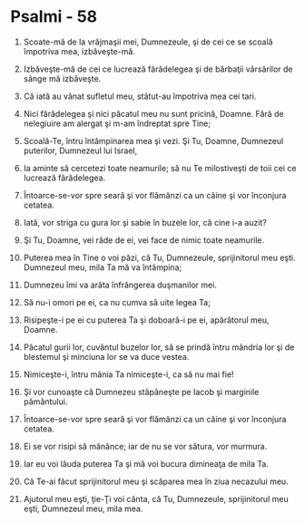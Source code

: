 # Psalmi - 58

1. Scoate-mă de la vrăjmaşii mei, Dumnezeule, şi de cei ce se scoală împotriva mea, izbăveşte-mă. 

2. Izbăveşte-mă de cei ce lucrează fărădelegea şi de bărbaţii vărsărilor de sânge mă izbăveşte. 

3. Că iată au vânat sufletul meu, stătut-au împotriva mea cei tari. 

4. Nici fărădelegea şi nici păcatul meu nu sunt pricină, Doamne. Fără de nelegiuire am alergat şi m-am îndreptat spre Tine; 

5. Scoală-Te, întru întâmpinarea mea şi vezi. Şi Tu, Doamne, Dumnezeul puterilor, Dumnezeul lui Israel, 

6. Ia aminte să cercetezi toate neamurile; să nu Te milostiveşti de toii cei ce lucrează fărădelegea. 

7. Întoarce-se-vor spre seară şi vor flămânzi ca un câine şi vor înconjura cetatea. 

8. Iată, vor striga cu gura lor şi sabie în buzele lor, că cine i-a auzit? 

9. Şi Tu, Doamne, vei râde de ei, vei face de nimic toate neamurile. 

10. Puterea mea în Tine o voi păzi, că Tu, Dumnezeule, sprijinitorul meu eşti. Dumnezeul meu, mila Ta mă va întâmpina; 

11. Dumnezeu îmi va arăta înfrângerea duşmanilor mei. 

12. Să nu-i omori pe ei, ca nu cumva să uite legea Ta; 

13. Risipeşte-i pe ei cu puterea Ta şi doboară-i pe ei, apărătorul meu, Doamne. 

14. Păcatul gurii lor, cuvântul buzelor lor, să se prindă întru mândria lor şi de blestemul şi minciuna lor se va duce vestea. 

15. Nimiceşte-i, întru mânia Ta nimiceşte-i, ca să nu mai fie! 

16. Şi vor cunoaşte că Dumnezeu stăpâneşte pe Iacob şi marginile pământului. 

17. Întoarce-se-vor spre seară şi vor flămânzi ca un câine şi vor înconjura cetatea. 

18. Ei se vor risipi să mănânce; iar de nu se vor sătura, vor murmura. 

19. Iar eu voi lăuda puterea Ta şi mă voi bucura dimineaţa de mila Ta. 

20. Că Te-ai făcut sprijinitorul meu şi scăparea mea în ziua necazului meu. 

21. Ajutorul meu eşti, ţie-Ţi voi cânta, că Tu, Dumnezeule, sprijinitorul meu eşti, Dumnezeul meu, mila mea. 

